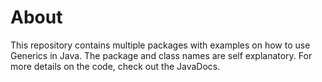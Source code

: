 # About
This repository contains multiple packages with examples on how to use Generics in Java.
The package and class names are self explanatory. For more details on the code, check out the JavaDocs. 
